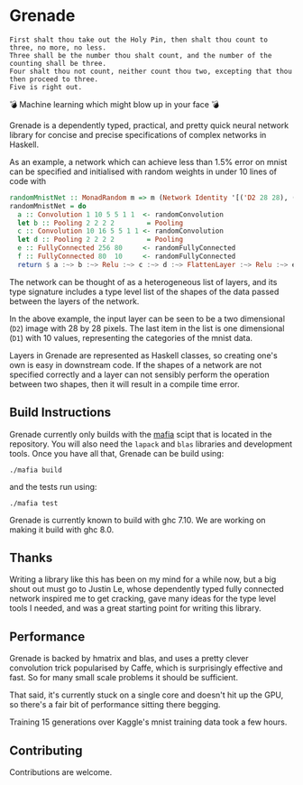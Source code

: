 Grenade
=======

```
First shalt thou take out the Holy Pin, then shalt thou count to three, no more, no less.
Three shall be the number thou shalt count, and the number of the counting shall be three.
Four shalt thou not count, neither count thou two, excepting that thou then proceed to three.
Five is right out.
```

💣 Machine learning which might blow up in your face 💣

Grenade is a dependently typed, practical, and pretty quick neural network library for concise and precise
specifications of complex networks in Haskell.

As an example, a network which can achieve less than 1.5% error on mnist can be specified and
initialised with random weights in under 10 lines of code with
```haskell
randomMnistNet :: MonadRandom m => m (Network Identity '[('D2 28 28), ('D3 24 24 10), ('D3 12 12 10), ('D3 12 12 10), ('D3 8 8 16), ('D3 4 4 16), ('D1 256), ('D1 256), ('D1 80), ('D1 80), ('D1 10), ('D1 10)])
randomMnistNet = do
  a :: Convolution 1 10 5 5 1 1  <- randomConvolution
  let b :: Pooling 2 2 2 2        = Pooling
  c :: Convolution 10 16 5 5 1 1 <- randomConvolution
  let d :: Pooling 2 2 2 2        = Pooling
  e :: FullyConnected 256 80     <- randomFullyConnected
  f :: FullyConnected 80  10     <- randomFullyConnected
  return $ a :~> b :~> Relu :~> c :~> d :~> FlattenLayer :~> Relu :~> e :~> Logit :~> f :~> O Logit
```

The network can be thought of as a heterogeneous list of layers, and its type signature includes a type
level list of the shapes of the data passed between the layers of the network.

In the above example, the input layer can be seen to be a two dimensional (`D2`) image with 28 by 28 pixels.
The last item in the list is one dimensional (`D1`) with 10 values, representing the categories of the mnist data.

Layers in Grenade are represented as Haskell classes, so creating one's own is easy in downstream code. If the shapes
of a network are not specified correctly and a layer can not sensibly perform the operation between two shapes, then
it will result in a compile time error.


Build Instructions
------------------
Grenade currently only builds with the [mafia](https://github.com/ambiata/mafia) scipt that is located in the
repository. You will also need the `lapack` and `blas` libraries and development tools. Once you have all
that, Grenade can be build using:

```
./mafia build
```

and the tests run using:

```
./mafia test
```

Grenade is currently known to build with ghc 7.10. We are working on making it build with ghc 8.0.


Thanks
------
Writing a library like this has been on my mind for a while now, but a big shout out must go to Justin Le, whose
dependently typed fully connected network inspired me to get cracking, gave many ideas for the type level tools I
needed, and was a great starting point for writing this library.

Performance
-----------
Grenade is backed by hmatrix and blas, and uses a pretty clever convolution trick popularised by Caffe, which
is surprisingly effective and fast. So for many small scale problems it should be sufficient.

That said, it's currently stuck on a single core and doesn't hit up the GPU, so there's a fair bit of performance
sitting there begging.

Training 15 generations over Kaggle's mnist training data took a few hours.

Contributing
------------
Contributions are welcome.
